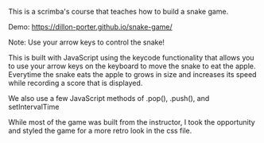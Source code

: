 This is a scrimba's course that teaches how to build a snake game.

Demo: https://dillon-porter.github.io/snake-game/

Note: Use your arrow keys to control the snake!

This is built with JavaScript using the keycode functionality that allows you to use your arrow keys on the keyboard to move the snake to eat the apple. Everytime the snake eats the apple to grows in size and increases its speed while recording a score that is displayed. 

We also use a few JavaScript methods of .pop(), .push(), and setIntervalTime

While most of the game was built from the instructor, I took the opportunity and styled the game for a more retro look in the css file. 

